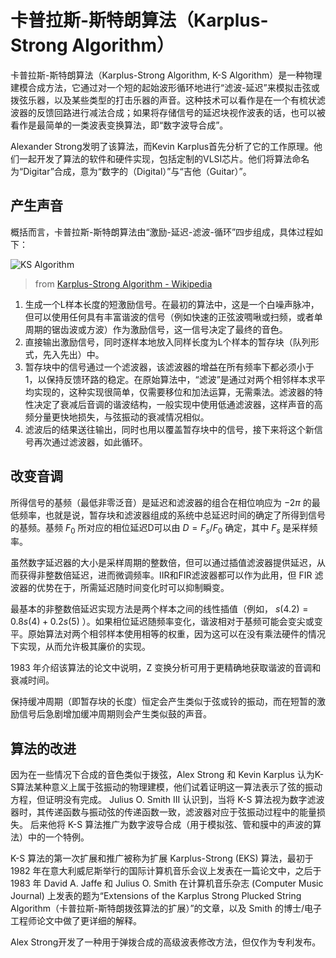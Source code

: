 # 卡普拉斯-斯特朗算法（Karplus-Strong Algorithm）

卡普拉斯-斯特朗算法（Karplus-Strong Algorithm, K-S Algorithm）是一种物理建模合成方法，它通过对一个短的起始波形循环地进行“滤波-延迟”来模拟击弦或拨弦乐器，以及某些类型的打击乐器的声音。这种技术可以看作是在一个有梳状滤波器的反馈回路进行减法合成；如果将存储信号的延迟块视作波表的话，也可以被看作是最简单的一类波表变换算法，即“数字波导合成”。

Alexander Strong发明了该算法，而Kevin Karplus首先分析了它的工作原理。他们一起开发了算法的软件和硬件实现，包括定制的VLSI芯片。他们将算法命名为“Digitar”合成，意为“数字的（Digital）”与“吉他（Guitar）”。

## 产生声音

概括而言，卡普拉斯-斯特朗算法由“激励-延迟-滤波-循环”四步组成，具体过程如下：

![KS Algorithm](/resources/images/Karplus-strong-schematic.svg)

> from [Karplus-Strong Algorithm - Wikipedia](https://en.wikipedia.org/wiki/Karplus%E2%80%93Strong_string_synthesis)

1. 生成一个L样本长度的短激励信号。在最初的算法中，这是一个白噪声脉冲，但可以使用任何具有丰富谐波的信号（例如快速的正弦波啁啾或扫频，或者单周期的锯齿波或方波）作为激励信号，这一信号决定了最终的音色。
2. 直接输出激励信号，同时逐样本地放入同样长度为L个样本的暂存块（队列形式，先入先出）中。
3. 暂存块中的信号通过一个滤波器，该滤波器的增益在所有频率下都必须小于 1，以保持反馈环路的稳定。在原始算法中，“滤波”是通过对两个相邻样本求平均实现的，这种实现很简单，仅需要移位和加法运算，无需乘法。滤波器的特性决定了衰减后音调的谐波结构，一般实现中使用低通滤波器，这样声音的高频分量更快地损失，与弦振动的衰减情况相似。
4. 滤波后的结果送往输出，同时也用以覆盖暂存块中的信号，接下来将这个新信号再次通过滤波器，如此循环。

## 改变音调

所得信号的基频（最低非零泛音）是延迟和滤波器的组合在相位响应为 $−2π$ 的最低频率，也就是说，暂存块和滤波器组成的系统中总延迟时间的确定了所得到信号的基频。基频 $F_0$ 所对应的相位延迟D可以由 $D = F_s/F_0$ 确定，其中 $F_s$ 是采样频率。

虽然数字延迟器的大小是采样周期的整数倍，但可以通过插值滤波器提供延迟，从而获得非整数倍延迟，进而微调频率。IIR和FIR滤波器都可以作为此用，但 FIR 滤波器的优势在于，所需延迟随时间变化时可以抑制瞬变。

最基本的非整数倍延迟实现方法是两个样本之间的线性插值（例如， $s (4.2) = 0.8 s (4) + 0.2 s (5)$ ）。如果相位延迟随频率变化，谐波相对于基频可能会变尖或变平。原始算法对两个相邻样本使用相等的权重，因为这可以在没有乘法硬件的情况下实现，从而允许极其廉价的实现。

1983 年介绍该算法的论文中说明，Z 变换分析可用于更精确地获取谐波的音调和衰减时间。

保持缓冲周期（即暂存块的长度）恒定会产生类似于弦或铃的振动，而在短暂的激励信号后急剧增加缓冲周期则会产生类似鼓的声音。

## 算法的改进

因为在一些情况下合成的音色类似于拨弦，Alex Strong 和 Kevin Karplus 认为K-S算法某种意义上属于弦振动的物理建模，他们试着证明这一算法表示了弦的振动方程，但证明没有完成。 Julius O. Smith III 认识到，当将 K-S 算法视为数字滤波器时，其传递函数与振动弦的传递函数一致，滤波器对应于弦振动过程中的能量损失。 后来他将 K-S 算法推广为数字波导合成（用于模拟弦、管和膜中的声波的算法）中的一个特例。

K-S 算法的第一次扩展和推广被称为扩展 Karplus-Strong (EKS) 算法，最初于 1982 年在意大利威尼斯举行的国际计算机音乐会议上发表在一篇论文中，之后于 1983 年 David A. Jaffe 和 Julius O. Smith 在计算机音乐杂志 (Computer Music Journal) 上发表的题为“Extensions of the Karplus Strong Plucked String Algorithm（卡普拉斯-斯特朗拨弦算法的扩展）”的文章，以及 Smith 的博士/电子工程师论文中做了更详细的解释。

Alex Strong开发了一种用于弹拨合成的高级波表修改方法，但仅作为专利发布。
